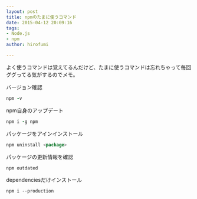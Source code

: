 ```yaml
---
layout: post
title: npmのたまに使うコマンド
date: 2015-04-12 20:09:16
tags:
- Node.js
- npm
author: hirofumi

---
```

よく使うコマンドは覚えてるんだけど、たまに使うコマンドは忘れちゃって毎回ググってる気がするのでメモ。

バージョン確認

```coffeescript
npm -v
```

npm自身のアップデート

```coffeescript
npm i -g npm
```

パッケージをアインインストール

```sql
npm uninstall <package>
```

パッケージの更新情報を確認

```coffeescript
npm outdated
```

dependenciesだけインストール

```stylus
npm i --production
```
